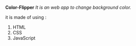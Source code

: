  **Color-Flipper**
_It is an web app to change background color._

it is made of using :
1. HTML
2. CSS
3. JavaScript

